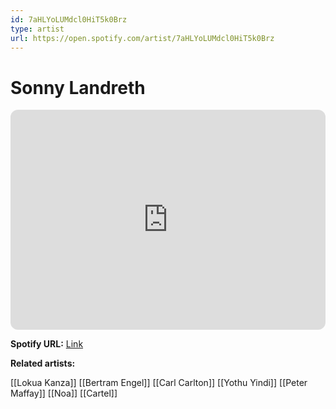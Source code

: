 ```yaml
---
id: 7aHLYoLUMdcl0HiT5k0Brz
type: artist
url: https://open.spotify.com/artist/7aHLYoLUMdcl0HiT5k0Brz
---
```

# Sonny Landreth

<iframe style="border-radius:12px" src="https://open.spotify.com/embed/artist/7aHLYoLUMdcl0HiT5k0Brz" width="100%" height="352" frameBorder="0" allowfullscreen="" allow="autoplay; clipboard-write; encrypted-media; fullscreen; picture-in-picture" loading="lazy"></iframe>

**Spotify URL:** [Link](https://open.spotify.com/artist/7aHLYoLUMdcl0HiT5k0Brz)

**Related artists:**

[[Lokua Kanza]]
[[Bertram Engel]]
[[Carl Carlton]]
[[Yothu Yindi]]
[[Peter Maffay]]
[[Noa]]
[[Cartel]]
